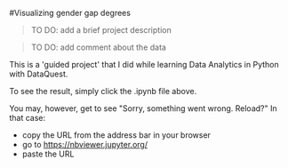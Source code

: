 #Visualizing gender gap degrees

> TO DO: add a brief project description

> TO DO: add comment about the data

This is a 'guided project' that I did while learning Data Analytics in Python with DataQuest.

To see the result, simply click the .ipynb file above.

You may, however, get to see "Sorry, something went wrong. Reload?" In that case:
- copy the URL from the address bar in your browser
- go to https://nbviewer.jupyter.org/
- paste the URL
